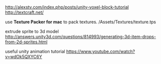 http://alexstv.com/index.php/posts/unity-voxel-block-tutorial
http://textcraft.net/

use **Texture Packer for mac** to pack textures. /Assets/Textures/texture.tps

extrude sprite to 3d model http://answers.unity3d.com/questions/814993/generating-3d-item-drops-from-2d-sprites.html

useful unity animation tutorial https://www.youtube.com/watch?v=wdOk5QXYC6Y